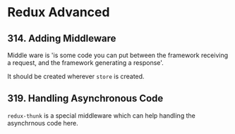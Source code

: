 # Redux Advanced

## 314. Adding Middleware

Middle ware is 'is some code you can put between the framework receiving a request, and the framework generating a response'. 

It should be created wherever `store` is created.

## 319. Handling Asynchronous Code

`redux-thunk` is a special middleware which can help handling the asynchrnous code here.